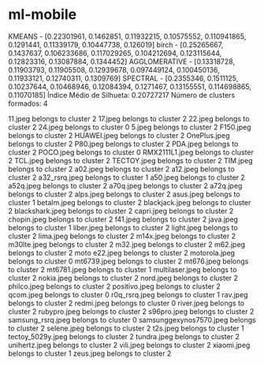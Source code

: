 # ml-mobile
KMEANS - [0.22301961, 0.1462851, 0.11932215, 0.10575552, 0.110941865, 0.1291441, 0.11339179, 0.10447738, 0.126019]
birch - [0.25265667, 0.1437637, 0.106233686, 0.117029265, 0.104212694, 0.123115644, 0.12823316, 0.13087884, 0.1344452]
AGGLOMERATIVE - [0.13318728, 0.11903793, 0.11905508, 0.12939678, 0.097449124, 0.100450136, 0.11933121, 0.12740311, 0.1309769]
SPECTRAL - [0.2355346, 0.1511125, 0.10237644, 0.10468946, 0.12084394, 0.1271467, 0.13155551, 0.114698865, 0.11070185]
Índice Médio de Silhueta: 0.20727217
Número de clusters formados: 4

11.jpeg belongs to cluster 2
17.jpeg belongs to cluster 2
22.jpeg belongs to cluster 2
24.jpeg belongs to cluster 0
5.jpeg belongs to cluster 2
F150.jpeg belongs to cluster 2
HUAWEI.jpeg belongs to cluster 2
OnePlus.jpeg belongs to cluster 2
P80.jpeg belongs to cluster 2
PDA.jpeg belongs to cluster 2
POCO.jpeg belongs to cluster 0
RMX2111L1.jpeg belongs to cluster 2
TCL.jpeg belongs to cluster 2
TECTOY.jpeg belongs to cluster 2
TIM.jpeg belongs to cluster 2
a02.jpeg belongs to cluster 2
a12.jpeg belongs to cluster 2
a32_rsrq.jpeg belongs to cluster 1
a50.jpeg belongs to cluster 2
a52q.jpeg belongs to cluster 2
a70q.jpeg belongs to cluster 2
a72q.jpeg belongs to cluster 2
alps.jpeg belongs to cluster 2
asus.jpeg belongs to cluster 1
betalm.jpeg belongs to cluster 2
blackjack.jpeg belongs to cluster 2
blackshark.jpeg belongs to cluster 2
capri.jpeg belongs to cluster 2
chopin.jpeg belongs to cluster 2
f41.jpeg belongs to cluster 2
java.jpeg belongs to cluster 1
liber.jpeg belongs to cluster 2
light.jpeg belongs to cluster 2
lima.jpeg belongs to cluster 2
m14x.jpeg belongs to cluster 2
m30lte.jpeg belongs to cluster 2
m32.jpeg belongs to cluster 2
m62.jpeg belongs to cluster 2
moto e22.jpeg belongs to cluster 2
motorola.jpeg belongs to cluster 0
mt6739.jpeg belongs to cluster 2
mt676.jpeg belongs to cluster 2
mt6781.jpeg belongs to cluster 1
multilaser.jpeg belongs to cluster 2
nokia.jpeg belongs to cluster 2
nord.jpeg belongs to cluster 2
philco.jpeg belongs to cluster 2
positivo.jpeg belongs to cluster 2
qcom.jpeg belongs to cluster 0
r0q_rsrq.jpeg belongs to cluster 1
rav.jpeg belongs to cluster 2
redmi.jpeg belongs to cluster 0
river.jpeg belongs to cluster 2
rubypro.jpeg belongs to cluster 2
s96pro.jpeg belongs to cluster 2
samsung_rsrq.jpeg belongs to cluster 0
samsunggexynos7570.jpeg belongs to cluster 2
selene.jpeg belongs to cluster 2
t2s.jpeg belongs to cluster 1
tectoy_5029y.jpeg belongs to cluster 2
tundra.jpeg belongs to cluster 2
unihertz.jpeg belongs to cluster 2
vili.jpeg belongs to cluster 2
xiaomi.jpeg belongs to cluster 1
zeus.jpeg belongs to cluster 2

